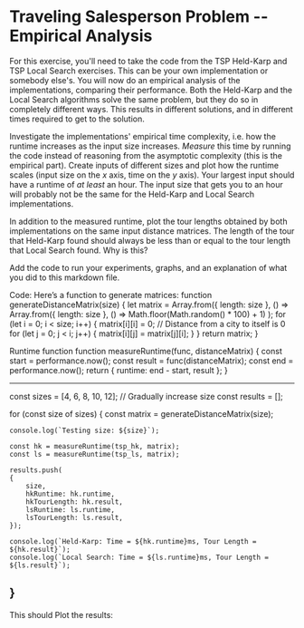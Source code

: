 # Traveling Salesperson Problem -- Empirical Analysis

For this exercise, you'll need to take the code from the TSP Held-Karp and TSP
Local Search exercises. This can be your own implementation or somebody else's.
You will now do an empirical analysis of the implementations, comparing their
performance. Both the Held-Karp and the Local Search algorithms solve the same
problem, but they do so in completely different ways. This results in different
solutions, and in different times required to get to the solution.

Investigate the implementations' empirical time complexity, i.e. how the runtime
increases as the input size increases. *Measure* this time by running the code
instead of reasoning from the asymptotic complexity (this is the empirical
part). Create inputs of different sizes and plot how the runtime scales (input
size on the $x$ axis, time on the $y$ axis). Your largest input should have a
runtime of *at least* an hour. The input size that gets you to an hour will
probably not be the same for the Held-Karp and Local Search implementations.

In addition to the measured runtime, plot the tour lengths obtained by both
implementations on the same input distance matrices. The length of the tour that
Held-Karp found should always be less than or equal to the tour length that
Local Search found. Why is this?

Add the code to run your experiments, graphs, and an explanation of what you did
to this markdown file.

Code:
Here’s a function to generate matrices:
function generateDistanceMatrix(size)
{
    let matrix = Array.from({ length: size }, () =>
        Array.from({ length: size }, () => Math.floor(Math.random() * 100) + 1)
    );
    for (let i = 0; i < size; i++) 
    {
        matrix[i][i] = 0; // Distance from a city to itself is 0
        for (let j = 0; j < i; j++) 
        {
            matrix[i][j] = matrix[j][i]; 
        }
    }
    return matrix;
}

Runtime function
function measureRuntime(func, distanceMatrix) {
    const start = performance.now();
    const result = func(distanceMatrix);
    const end = performance.now();
    return { runtime: end - start, result };
}

---------------------------------------------------------------------------------
const sizes = [4, 6, 8, 10, 12]; // Gradually increase size
const results = [];

for (const size of sizes) 
{
    const matrix = generateDistanceMatrix(size);

    console.log(`Testing size: ${size}`);

    const hk = measureRuntime(tsp_hk, matrix);
    const ls = measureRuntime(tsp_ls, matrix);

    results.push(
    {
        size,
        hkRuntime: hk.runtime,
        hkTourLength: hk.result,
        lsRuntime: ls.runtime,
        lsTourLength: ls.result,
    });

    console.log(`Held-Karp: Time = ${hk.runtime}ms, Tour Length = ${hk.result}`);
    console.log(`Local Search: Time = ${ls.runtime}ms, Tour Length = ${ls.result}`);
}
--------------------------------------------------------------------------------------
This should Plot the results:
<canvas id="runtimeChart"></canvas>
<canvas id="tourLengthChart"></canvas>
<script src="https://cdn.jsdelivr.net/npm/chart.js"></script>
<script>
    const runtimeData = {
        labels: [4, 6, 8, 10, 12], // Input sizes
        datasets: [
            {
                label: 'Held-Karp Runtime',
                data: results.map(r => r.hkRuntime),
                borderColor: 'red',
                fill: false,
            },
            {
                label: 'Local Search Runtime',
                data: results.map(r => r.lsRuntime),
                borderColor: 'blue',
                fill: false,
            },
        ],
    };

    const tourLengthData = {
        labels: [4, 6, 8, 10, 12], // Input sizes
        datasets: [
            {
                label: 'Held-Karp Tour Length',
                data: results.map(r => r.hkTourLength),
                borderColor: 'red',
                fill: false,
            },
            {
                label: 'Local Search Tour Length',
                data: results.map(r => r.lsTourLength),
                borderColor: 'blue',
                fill: false,
            },
        ],
    };

    new Chart(document.getElementById('runtimeChart'), {
        type: 'line',
        data: runtimeData,
    });

    new Chart(document.getElementById('tourLengthChart'), {
        type: 'line',
        data: tourLengthData,
    });
</script>
